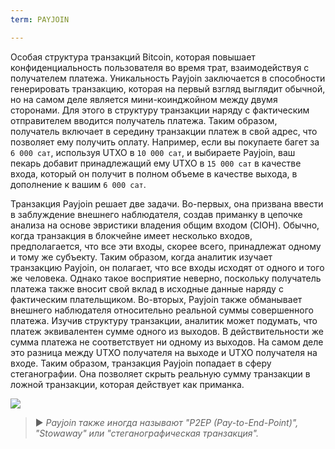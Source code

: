 ```yaml
---
term: PAYJOIN

---
```

Особая структура транзакций Bitcoin, которая повышает конфиденциальность пользователя во время трат, взаимодействуя с получателем платежа. Уникальность Payjoin заключается в способности генерировать транзакцию, которая на первый взгляд выглядит обычной, но на самом деле является мини-коинджойном между двумя сторонами. Для этого в структуру транзакции наряду с фактическим отправителем вводится получатель платежа. Таким образом, получатель включает в середину транзакции платеж в свой адрес, что позволяет ему получить оплату. Например, если вы покупаете багет за `6 000 сат`, используя UTXO в `10 000 сат`, и выбираете Payjoin, ваш пекарь добавит принадлежащий ему UTXO в `15 000 сат` в качестве входа, который он получит в полном объеме в качестве выхода, в дополнение к вашим `6 000 сат`.

Транзакция Payjoin решает две задачи. Во-первых, она призвана ввести в заблуждение внешнего наблюдателя, создав приманку в цепочке анализа на основе эвристики владения общим входом (CIOH). Обычно, когда транзакция в блокчейне имеет несколько входов, предполагается, что все эти входы, скорее всего, принадлежат одному и тому же субъекту. Таким образом, когда аналитик изучает транзакцию Payjoin, он полагает, что все входы исходят от одного и того же человека. Однако такое восприятие неверно, поскольку получатель платежа также вносит свой вклад в исходные данные наряду с фактическим плательщиком. Во-вторых, Payjoin также обманывает внешнего наблюдателя относительно реальной суммы совершенного платежа. Изучив структуру транзакции, аналитик может подумать, что платеж эквивалентен сумме одного из выходов. В действительности же сумма платежа не соответствует ни одному из выходов. На самом деле это разница между UTXO получателя на выходе и UTXO получателя на входе. Таким образом, транзакция Payjoin попадает в сферу стеганографии. Она позволяет скрыть реальную сумму транзакции в ложной транзакции, которая действует как приманка.

![](../../dictionnaire/assets/14.webp)

> ► *Payjoin также иногда называют "P2EP (Pay-to-End-Point)", "Stowaway" или "стеганографическая транзакция".*